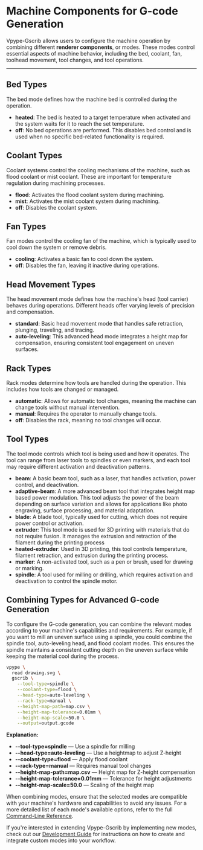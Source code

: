 # Machine Components for G-code Generation

Vpype-Gscrib allows users to configure the machine operation by combining
different **renderer components**, or modes. These modes control essential
aspects of machine behavior, including the bed, coolant, fan, toolhead
movement, tool changes, and tool operations.

---

## Bed Types

The bed mode defines how the machine bed is controlled during the
operation.

* **heated**: The bed is heated to a target temperature when activated
  and the system waits for it to reach the set temperature.
* **off**: No bed operations are performed. This disables bed control
  and is used when no specific bed-related functionality is required.

## Coolant Types

Coolant systems control the cooling mechanisms of the machine, such as
flood coolant or mist coolant. These are important for temperature
regulation during machining processes.

* **flood**: Activates the flood coolant system during machining.
* **mist**: Activates the mist coolant system during machining.
* **off**: Disables the coolant system.

## Fan Types

Fan modes control the cooling fan of the machine, which is typically
used to cool down the system or remove debris.

* **cooling**: Activates a basic fan to cool down the system.
* **off**: Disables the fan, leaving it inactive during operations.

## Head Movement Types

The head movement mode defines how the machine's head (tool carrier)
behaves during operations. Different heads offer varying levels of
precision and compensation.

* **standard**: Basic head movement mode that handles safe retraction,
  plunging, traveling, and tracing.
* **auto-leveling**: This advanced head mode integrates a height map for
  compensation, ensuring consistent tool engagement on uneven surfaces.

## Rack Types

Rack modes determine how tools are handled during the operation. This
includes how tools are changed or managed.

* **automatic**: Allows for automatic tool changes, meaning the machine
  can change tools without manual intervention.
* **manual**: Requires the operator to manually change tools.
* **off**: Disables the rack, meaning no tool changes will occur.

## Tool Types

The tool mode controls which tool is being used and how it operates. The
tool can range from laser tools to spindles or even markers, and each
tool may require different activation and deactivation patterns.

* **beam**: A basic beam tool, such as a laser, that handles activation,
  power control, and deactivation.
* **adaptive-beam**: A more advanced beam tool that integrates height map
  based power modulation. This tool adjusts the power of the beam depending
  on surface variation and allows for applications like photo engraving,
  surface processing, and material adaptation.
* **blade**: A blade tool, typically used for cutting, which does not
  require power control or activation.
* **extruder**: This tool mode is used for 3D printing with materials
  that do not require fusion. It manages the extrusion and retraction of
  the filament during the printing process
* **heated-extruder**: Used in 3D printing, this tool controls temperature,
  filament retraction, and extrusion during the printing process.
* **marker**: A non-activated tool, such as a pen or brush, used for
  drawing or marking.
* **spindle**: A tool used for milling or drilling, which requires
  activation and deactivation to control the spindle motor.

## Combining Types for Advanced G-code Generation

To configure the G-code generation, you can combine the relevant modes
according to your machine's capabilities and requirements. For example,
if you want to mill an uneven surface using a spindle, you could combine
the spindle tool, auto-leveling head, and flood coolant modes. This
ensures the spindle maintains a consistent cutting depth on the uneven
surface while keeping the material cool during the process.

```bash
vpype \
  read drawing.svg \
  gscrib \
    --tool-type=spindle \
    --coolant-type=flood \
    --head-type=auto-leveling \
    --rack-type=manual \
    --height-map-path=map.csv \
    --height-map-tolerance=0.01mm \
    --height-map-scale=50.0 \
    --output=output.gcode
```

**Explanation:**

* **--tool-type=spindle** — Use a spindle for milling
* **--head-type=auto-leveling** — Use a heightmap to adjust Z-height
* **--coolant-type=flood** — Apply flood coolant
* **--rack-type=manual** — Requires manual tool changes
* **--height-map-path=map.csv** — Height map for Z-height compensation
* **--height-map-tolerance=0.01mm** — Tolerance for height adjustments
* **--height-map-scale=50.0** — Scaling of the height map

When combining modes, ensure that the selected modes are compatible with
your machine's hardware and capabilities to avoid any issues. For a more
detailed list of each mode's available options, refer to the full
[Command-Line Reference](cli).

If you're interested in extending Vpype-Gscrib by implementing new modes,
check out our [Development Guide](dev-guide.md) for instructions on how
to create and integrate custom modes into your workflow.
